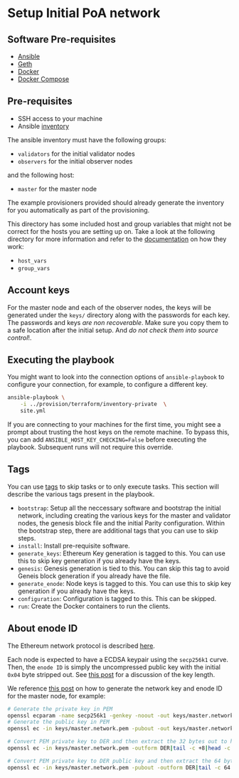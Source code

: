 # Setup Initial PoA network

## Software Pre-requisites

- [Ansible](https://docs.ansible.com/ansible/latest/intro_installation.html)
- [Geth](https://github.com/ethereum/go-ethereum/wiki/geth)
- [Docker](https://docs.docker.com/install/)
- [Docker Compose](https://github.com/docker/compose/releases)

## Pre-requisites

- SSH access to your machine
- Ansible [inventory](https://docs.ansible.com/ansible/latest/intro_inventory.html)

The ansible inventory must have the following groups:

- `validators` for the initial validator nodes
- `observers` for the initial observer nodes

and the following host:

- `master` for the master node

The example provisioners provided should already generate the inventory for you automatically as
part of the provisioning.

This directory has some included host and group variables that might not be correct for the hosts
you are setting up on. Take a look at the following directory for more information and refer
to the [documentation](https://docs.ansible.com/ansible/latest/intro_inventory.html) on how they
work:

- `host_vars`
- `group_vars`

## Account keys

For the master node and each of the observer nodes, the keys will be generated under the `keys/`
directory along with the passwords for each key. The passwords and keys _are non recoverable_.
Make sure you copy them to a safe location after the initial setup. And
_do not check them into source control_!.

## Executing the playbook

You might want to look into the connection options of `ansible-playbook` to configure your
connection, for example, to configure a different key.

```bash
ansible-playbook \
    -i ../provision/terraform/inventory-private  \
    site.yml
```

If you are connecting to your machines for the first time, you might see a prompt about trusting
the host keys on the remote machine. To bypass this, you can add `ANSIBLE_HOST_KEY_CHECKING=False`
before executing the playbook. Subsequent runs will not require this override.

## Tags

You can use [tags](https://docs.ansible.com/ansible/latest/playbooks_tags.html) to skip tasks or
to only execute tasks. This section will describe the various tags present in the playbook.

- `bootstrap`: Setup all the neccessary software and bootstrap the initial network, including creating the various keys for the master and validator nodes, the genesis block file and the initial Parity configuration. Within the bootstrap step, there are additional tags that you can use to skip steps.
- `install`: Install pre-requisite software.
- `generate_keys`: Ethereum Key generation is tagged to this. You can use this to skip key generation if you already have the keys.
- `genesis`: Genesis generation is tied to this. You can skip this tag to avoid Geneis block generation if you already have the file.
- `generate_enode`: Node keys is tagged to this. You can use this to skip key generation if you already have the keys.
- `configuration`: Configuration is tagged to this. This can be skipped.
- `run`: Create the Docker containers to run the clients.

## About enode ID

The Ethereum network protocol is described
[here](https://github.com/ethereum/devp2p/blob/master/rlpx.md#network-formation).

Each node is expected to have a ECDSA keypair using the `secp256k1` curve. Then, the `enode ID` is
simply the uncompressed public key with the initial `0x04` byte stripped out. See
[this post](https://stackoverflow.com/a/6687080) for a discussion of the key length.

We reference [this post](https://bitcoin.stackexchange.com/a/59646) on how to generate the
network key and enode ID for the master node, for example:

```bash
# Generate the private key in PEM
openssl ecparam -name secp256k1 -genkey -noout -out keys/master.network.pem
# Generate the public key in PEM
openssl ec -in keys/master.network.pem -pubout -out keys/master.network.public.pem

# Convert PEM private key to DER and then extract the 32 bytes out to hexadecimal
openssl ec -in keys/master.network.pem -outform DER|tail -c +8|head -c 32|xxd -p -c 32 > keys/master.network

# Convert PEM private key to DER public key and then extract the 64 bytes out to hexadecimal
openssl ec -in keys/master.network.pem -pubout -outform DER|tail -c 64|xxd -p -c 64 > keys/master.network.public
```
